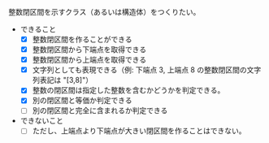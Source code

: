整数閉区間を示すクラス（あるいは構造体）をつくりたい。

- できること
  - [X] 整数閉区間を作ることができる
  - [X] 整数閉区間から下端点を取得できる
  - [X] 整数閉区間から上端点を取得できる
  - [X] 文字列としても表現できる（例: 下端点 3, 上端点 8 の整数閉区間の文字列表記は "[3,8]"）
  - [X] 整数の閉区間は指定した整数を含むかどうかを判定できる。
  - [X] 別の閉区間と等価か判定できる
  - [ ] 別の閉区間と完全に含まれるか判定できる

- できないこと
  - [ ] ただし、上端点より下端点が大きい閉区間を作ることはできない。
